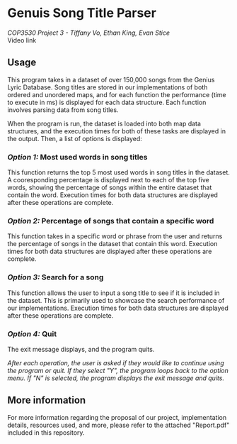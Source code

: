<H1> Genuis Song Title Parser </h1>
<i>COP3530 Project 3 - Tiffany Vo, Ethan King, Evan Stice</i>
<br>Video link

<h2> Usage </h2>

This program takes in a dataset of over 150,000 songs from the Genius Lyric Database. Song titles are stored in our implementations of both ordered and unordered maps, and for each function the performance (time to execute in ms) is displayed for each data structure. Each function involves parsing data from song titles.

When the program is run, the dataset is loaded into both map data structures, and the execution times for both of these tasks are displayed in the output. Then, a list of options is displayed:

### <i>Option 1:</i> Most used words in song titles

This function returns the top 5 most used words in song titles in the dataset. A cooresponding percentage is displayed next to each of the top five words, showing the percentage of songs within the entire dataset that contain the word. Execution times for both data structures are displayed after these operations are complete.

### <i>Option 2:</i> Percentage of songs that contain a specific word

This function takes in a specific word or phrase from the user and returns the percentage of songs in the dataset that contain this word. Execution times for both data structures are displayed after these operations are complete. 

### <i>Option 3:</i> Search for a song

This function allows the user to input a song title to see if it is included in the dataset. This is primarily used to showcase the search performance of our implementations. Execution times for both data structures are displayed after these operations are complete.

### <i>Option 4:</i> Quit

The exit message displays, and the program quits.

<i>After each operation, the user is asked if they would like to continue using the program or quit. If they select "Y", the program loops back to the option menu. If "N" is selected, the program displays the exit message and quits.</i>

<h2> More information </h2>

For more information regarding the proposal of our project, implementation details, resources used, and more, please refer to the attached "Report.pdf" included in this repository.
